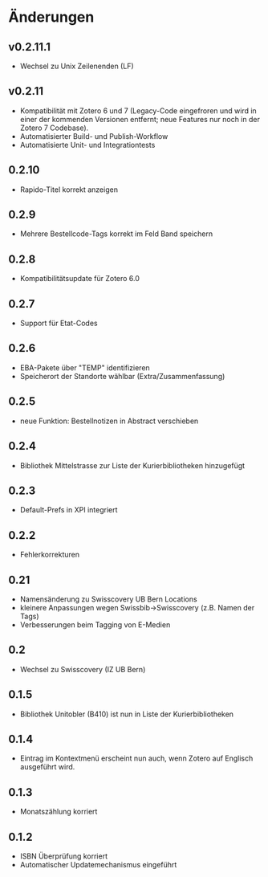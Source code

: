 # Änderungen

## v0.2.11.1
- Wechsel zu Unix Zeilenenden (LF)

## v0.2.11
- Kompatibilität mit Zotero 6 und 7 (Legacy-Code eingefroren und wird in einer der kommenden Versionen entfernt; neue Features nur noch in der Zotero 7 Codebase).
- Automatisierter Build- und Publish-Workflow
- Automatisierte Unit- und Integrationtests

## 0.2.10
- Rapido-Titel korrekt anzeigen

## 0.2.9
- Mehrere Bestellcode-Tags korrekt im Feld Band speichern

## 0.2.8
- Kompatibilitätsupdate für Zotero 6.0

## 0.2.7
- Support für Etat-Codes

## 0.2.6
- EBA-Pakete über "TEMP" identifizieren
- Speicherort der Standorte wählbar (Extra/Zusammenfassung)

## 0.2.5
- neue Funktion: Bestellnotizen in Abstract verschieben

## 0.2.4
- Bibliothek Mittelstrasse zur Liste der Kurierbibliotheken hinzugefügt

## 0.2.3
- Default-Prefs in XPI integriert

## 0.2.2
- Fehlerkorrekturen

## 0.21
- Namensänderung zu Swisscovery UB Bern Locations
- kleinere Anpassungen wegen Swissbib->Swisscovery (z.B. Namen der Tags)
- Verbesserungen beim Tagging von E-Medien

## 0.2
- Wechsel zu Swisscovery (IZ UB Bern)

## 0.1.5

- Bibliothek Unitobler (B410) ist nun in Liste der Kurierbibliotheken

## 0.1.4

- Eintrag im Kontextmenü erscheint nun auch, wenn Zotero auf Englisch ausgeführt wird.


## 0.1.3

- Monatszählung korriert

## 0.1.2
- ISBN Überprüfung korriert
- Automatischer Updatemechanismus eingeführt
